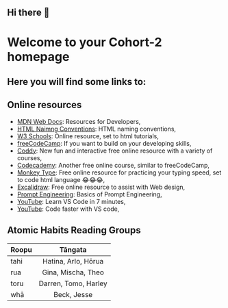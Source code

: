## Hi there 👋

# Welcome to your Cohort-2 homepage

## Here you will find some links to:

## Online resources
- [MDN Web Docs](https://developer.mozilla.org/en-US/): Resources for Developers,
- [HTML Naimng Conventions](https://courses.cs.washington.edu/courses/cse154/17au/styleguide/html-css/naming-conventions-html.html): HTML naming conventions,
- [W3 Schools](https://www.w3schools.com/html/default.asp): Online resource, set to html tutorials,
- [freeCodeCamp](https://www.freecodecamp.org/learn/2022/responsive-web-design/): If you want to build on your developing skills,
- [Coddy](https://coddy.tech): New fun and interactive free online resource with a variety of courses,
- [Codecademy](https://www.codecademy.com/catalog): Another free online course, similar to freeCodeCamp,
- [Monkey Type](https://monkeytype.com/): Free online resource for practicing your typing speed, set to code html language 😂😂😂,
- [Excalidraw](https://excalidraw.com/): Free online resource to assist with Web design,
- [Prompt Engineering](https://www.tolingo.com/en/prompt-engineering): Basics of Prompt Engineering,
- [YouTube](https://www.youtube.com/watch?v=B-s71n0dHUk&ab_channel=VisualStudioCode): Learn VS Code in 7 minutes,
- [YouTube](https://www.youtube.com/watch?v=dLzMz2Jk_qU&ab_channel=CoderCoder): Code faster with VS code,

## Atomic Habits Reading Groups
| Roopu | Tāngata |
| ----- | :-----: |
| tahi | Hatina, Arlo, Hōrua |
| rua | Gina, Mischa, Theo |
| toru | Darren, Tomo, Harley |
| whā | Beck, Jesse |

<!--
**Here are some ideas to get you started:**

🙋‍♀️ A short introduction - what is your organization all about?
🌈 Contribution guidelines - how can the community get involved?
👩‍💻 Useful resources - where can the community find your docs? Is there anything else the community should know?
🍿 Fun facts - what does your team eat for breakfast?
🧙 Remember, you can do mighty things with the power of [Markdown](https://docs.github.com/github/writing-on-github/getting-started-with-writing-and-formatting-on-github/basic-writing-and-formatting-syntax)
-->
